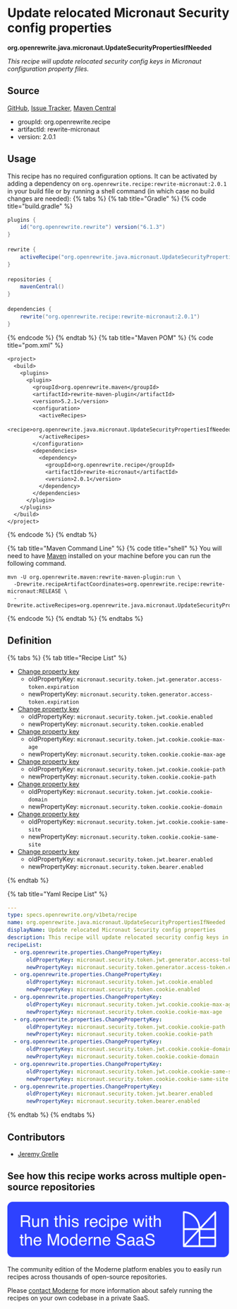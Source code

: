 # Update relocated Micronaut Security config properties

**org.openrewrite.java.micronaut.UpdateSecurityPropertiesIfNeeded**

_This recipe will update relocated security config keys in Micronaut configuration property files._

## Source

[GitHub](https://github.com/openrewrite/rewrite-micronaut/blob/main/src/main/java/org/openrewrite/java/micronaut/UpdateSecurityPropertiesIfNeeded.java), [Issue Tracker](https://github.com/openrewrite/rewrite-micronaut/issues), [Maven Central](https://central.sonatype.com/artifact/org.openrewrite.recipe/rewrite-micronaut/2.0.1/jar)

* groupId: org.openrewrite.recipe
* artifactId: rewrite-micronaut
* version: 2.0.1


## Usage

This recipe has no required configuration options. It can be activated by adding a dependency on `org.openrewrite.recipe:rewrite-micronaut:2.0.1` in your build file or by running a shell command (in which case no build changes are needed): 
{% tabs %}
{% tab title="Gradle" %}
{% code title="build.gradle" %}
```groovy
plugins {
    id("org.openrewrite.rewrite") version("6.1.3")
}

rewrite {
    activeRecipe("org.openrewrite.java.micronaut.UpdateSecurityPropertiesIfNeeded")
}

repositories {
    mavenCentral()
}

dependencies {
    rewrite("org.openrewrite.recipe:rewrite-micronaut:2.0.1")
}
```
{% endcode %}
{% endtab %}
{% tab title="Maven POM" %}
{% code title="pom.xml" %}
```markup
<project>
  <build>
    <plugins>
      <plugin>
        <groupId>org.openrewrite.maven</groupId>
        <artifactId>rewrite-maven-plugin</artifactId>
        <version>5.2.1</version>
        <configuration>
          <activeRecipes>
            <recipe>org.openrewrite.java.micronaut.UpdateSecurityPropertiesIfNeeded</recipe>
          </activeRecipes>
        </configuration>
        <dependencies>
          <dependency>
            <groupId>org.openrewrite.recipe</groupId>
            <artifactId>rewrite-micronaut</artifactId>
            <version>2.0.1</version>
          </dependency>
        </dependencies>
      </plugin>
    </plugins>
  </build>
</project>
```
{% endcode %}
{% endtab %}

{% tab title="Maven Command Line" %}
{% code title="shell" %}
You will need to have [Maven](https://maven.apache.org/download.cgi) installed on your machine before you can run the following command.

```shell
mvn -U org.openrewrite.maven:rewrite-maven-plugin:run \
  -Drewrite.recipeArtifactCoordinates=org.openrewrite.recipe:rewrite-micronaut:RELEASE \
  -Drewrite.activeRecipes=org.openrewrite.java.micronaut.UpdateSecurityPropertiesIfNeeded
```
{% endcode %}
{% endtab %}
{% endtabs %}

## Definition

{% tabs %}
{% tab title="Recipe List" %}
* [Change property key](../../properties/changepropertykey.md)
  * oldPropertyKey: `micronaut.security.token.jwt.generator.access-token.expiration`
  * newPropertyKey: `micronaut.security.token.generator.access-token.expiration`
* [Change property key](../../properties/changepropertykey.md)
  * oldPropertyKey: `micronaut.security.token.jwt.cookie.enabled`
  * newPropertyKey: `micronaut.security.token.cookie.enabled`
* [Change property key](../../properties/changepropertykey.md)
  * oldPropertyKey: `micronaut.security.token.jwt.cookie.cookie-max-age`
  * newPropertyKey: `micronaut.security.token.cookie.cookie-max-age`
* [Change property key](../../properties/changepropertykey.md)
  * oldPropertyKey: `micronaut.security.token.jwt.cookie.cookie-path`
  * newPropertyKey: `micronaut.security.token.cookie.cookie-path`
* [Change property key](../../properties/changepropertykey.md)
  * oldPropertyKey: `micronaut.security.token.jwt.cookie.cookie-domain`
  * newPropertyKey: `micronaut.security.token.cookie.cookie-domain`
* [Change property key](../../properties/changepropertykey.md)
  * oldPropertyKey: `micronaut.security.token.jwt.cookie.cookie-same-site`
  * newPropertyKey: `micronaut.security.token.cookie.cookie-same-site`
* [Change property key](../../properties/changepropertykey.md)
  * oldPropertyKey: `micronaut.security.token.jwt.bearer.enabled`
  * newPropertyKey: `micronaut.security.token.bearer.enabled`

{% endtab %}

{% tab title="Yaml Recipe List" %}
```yaml
---
type: specs.openrewrite.org/v1beta/recipe
name: org.openrewrite.java.micronaut.UpdateSecurityPropertiesIfNeeded
displayName: Update relocated Micronaut Security config properties
description: This recipe will update relocated security config keys in Micronaut configuration property files.
recipeList:
  - org.openrewrite.properties.ChangePropertyKey:
      oldPropertyKey: micronaut.security.token.jwt.generator.access-token.expiration
      newPropertyKey: micronaut.security.token.generator.access-token.expiration
  - org.openrewrite.properties.ChangePropertyKey:
      oldPropertyKey: micronaut.security.token.jwt.cookie.enabled
      newPropertyKey: micronaut.security.token.cookie.enabled
  - org.openrewrite.properties.ChangePropertyKey:
      oldPropertyKey: micronaut.security.token.jwt.cookie.cookie-max-age
      newPropertyKey: micronaut.security.token.cookie.cookie-max-age
  - org.openrewrite.properties.ChangePropertyKey:
      oldPropertyKey: micronaut.security.token.jwt.cookie.cookie-path
      newPropertyKey: micronaut.security.token.cookie.cookie-path
  - org.openrewrite.properties.ChangePropertyKey:
      oldPropertyKey: micronaut.security.token.jwt.cookie.cookie-domain
      newPropertyKey: micronaut.security.token.cookie.cookie-domain
  - org.openrewrite.properties.ChangePropertyKey:
      oldPropertyKey: micronaut.security.token.jwt.cookie.cookie-same-site
      newPropertyKey: micronaut.security.token.cookie.cookie-same-site
  - org.openrewrite.properties.ChangePropertyKey:
      oldPropertyKey: micronaut.security.token.jwt.bearer.enabled
      newPropertyKey: micronaut.security.token.bearer.enabled

```
{% endtab %}
{% endtabs %}

## Contributors
* [Jeremy Grelle](grellej@unityfoundation.io)


## See how this recipe works across multiple open-source repositories

[![Moderne Link Image](/.gitbook/assets/ModerneRecipeButton.png)](https://public.moderne.io/recipes/org.openrewrite.java.micronaut.UpdateSecurityPropertiesIfNeeded)

The community edition of the Moderne platform enables you to easily run recipes across thousands of open-source repositories.

Please [contact Moderne](https://moderne.io/product) for more information about safely running the recipes on your own codebase in a private SaaS.
